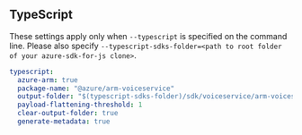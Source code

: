 ## TypeScript

These settings apply only when `--typescript` is specified on the command line.
Please also specify `--typescript-sdks-folder=<path to root folder of your azure-sdk-for-js clone>`.

``` yaml $(typescript)
typescript:
  azure-arm: true
  package-name: "@azure/arm-voiceservice"
  output-folder: "$(typescript-sdks-folder)/sdk/voiceservice/arm-voiceservice"
  payload-flattening-threshold: 1
  clear-output-folder: true
  generate-metadata: true
```

